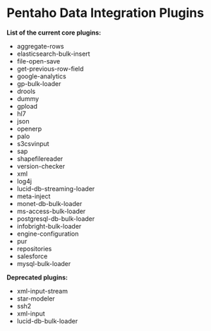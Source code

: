# Pentaho Data Integration Plugins #

__List of the current core plugins:__

* aggregate-rows
* elasticsearch-bulk-insert
* file-open-save
* get-previous-row-field
* google-analytics
* gp-bulk-loader
* drools
* dummy
* gpload
* hl7
* json
* openerp
* palo
* s3csvinput
* sap
* shapefilereader
* version-checker
* xml
* log4j
* lucid-db-streaming-loader
* meta-inject
* monet-db-bulk-loader
* ms-access-bulk-loader
* postgresql-db-bulk-loader
* infobright-bulk-loader
* engine-configuration
* pur
* repositories
* salesforce
* mysql-bulk-loader

__Deprecated plugins:__

* xml-input-stream
* star-modeler
* ssh2
* xml-input
* lucid-db-bulk-loader